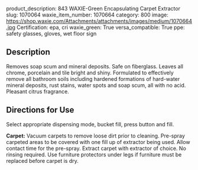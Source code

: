product_description: 843 WAXIE-Green Encapsulating Carpet Extractor
slug: 1070064
waxie_item_number: 1070664
category: 800
image: https://shop.waxie.com/Attachments/attachments/images/medium/1070664.jpg
Certification: epa, cri
waxie_green: True
versa_compatible: True
ppe: safety glasses, gloves, wet floor sign

## Description

Removes soap scum and mineral deposits. Safe on fiberglass. Leaves all chrome, porcelain and tile bright and shiny. Formulated to effectively remove all bathroom soils including hardened formations of hard-water mineral deposits, rust stains, water spots and soap scum, all with no acid. Pleasant citrus fragrance.

## Directions for Use
Select appropriate dispensing mode, bucket fill, press button and fill.

**Carpet:** Vacuum carpets to remove loose dirt prior to cleaning. Pre-spray carpeted areas to be covered with one fill up of extractor being used. Allow contact time
for the pre-spray. Extract carpet with extractor of choice. No rinsing required. Use furniture protectors under legs if furniture must be replaced before carpet is dry.

